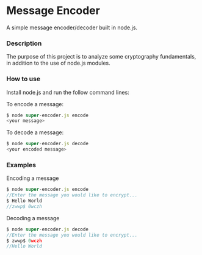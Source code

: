 # Message Encoder

A simple message encoder/decoder built in node.js. 



### Description

The purpose of this project is to analyze some cryptography fundamentals, in addition to the use of node.js modules.



### How to use

Install node.js and run the follow command lines:



To encode a message:

~~~javascript
$ node super-encoder.js encode
<your message>
~~~

To decode a message:

~~~~javascript
$ node super-encoder.js decode
<your encoded message>
~~~~



### Examples

Encoding a message

~~~~javascript
$ node super-encoder.js encode
//Enter the message you would like to encrypt...
$ Hello World
//zwwp$ 0wczh
~~~~

Decoding a message

~~~~javascript
$ node super-encoder.js decode
//Enter the message you would like to encrypt...
$ zwwp$ 0wczh
//Hello World
~~~~

